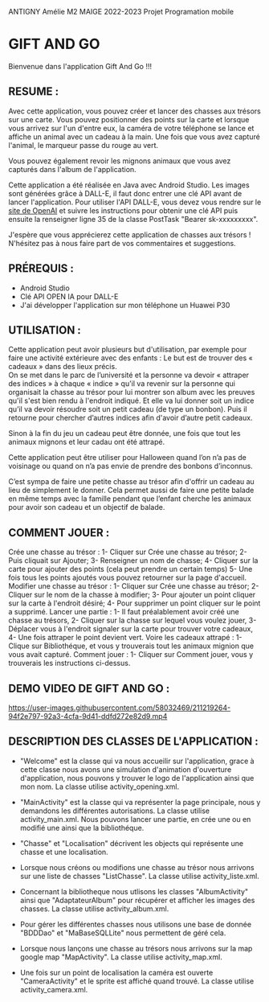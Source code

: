 ANTIGNY Amélie 
M2 MAIGE 2022-2023
Projet Programation mobile

# GIFT AND GO

Bienvenue dans l'application Gift And Go !!!

## RESUME : 

Avec cette application, vous pouvez créer et lancer des chasses aux trésors sur une carte. Vous pouvez positionner des points sur la carte et lorsque vous arrivez sur l'un d'entre eux, la caméra de votre téléphone se lance et affiche un animal avec un cadeau à la main. Une fois que vous avez capturé l'animal, le marqueur passe du rouge au vert.

Vous pouvez également revoir les mignons animaux que vous avez capturés dans l'album de l'application.

Cette application a été réalisée en Java avec Android Studio. Les images sont générées grâce à DALL-E, il faut donc entrer une clé API avant de lancer l'application. Pour utiliser l'API DALL-E, vous devez vous rendre sur le [site de OpenAI](https://beta.openai.com/docs/quickstart) et suivre les instructions pour obtenir une clé API puis ensuite la renseigner ligne 35 de la classe PostTask "Bearer sk-xxxxxxxxx".

J'espère que vous apprécierez cette application de chasses aux trésors ! N'hésitez pas à nous faire part de vos commentaires et suggestions.

## PRÉREQUIS  : 
  - Android Studio
  - Clé API OPEN IA pour DALL-E
  - J'ai développer l'application sur mon téléphone un Huawei P30
 
## UTILISATION :
Cette application peut avoir plusieurs but d'utilisation, par exemple pour faire une activité extérieure avec des enfants : 
Le but est de trouver des « cadeaux » dans des lieux précis.  
On se met dans le parc de l’université et la personne va devoir « attraper des indices » à chaque « indice » qu'il va revenir sur la personne qui organisait la chasse au trésor pour lui montrer son album avec les preuves qu'il s'est bien rendu à l'endroit indiqué. Et elle va lui donner soit un indice qu’il va devoir résoudre soit un petit cadeau (de type un bonbon). Puis il retourne pour chercher d’autres indices afin d'avoir d’autre petit cadeaux. 

Sinon à la fin du jeu un cadeau peut être donnée, une fois que tout les animaux mignons et leur cadau ont été attrapé. 

Cette application peut être utiliser pour Halloween quand l’on n’a pas de voisinage ou quand on n’a pas envie de prendre des bonbons d’inconnus. 

C’est sympa de faire une petite chasse au trésor afin d'offrir un cadeau au lieu de simplement le donner.
Cela permet aussi de faire une petite balade en même temps avec la famille pendant que l’enfant cherche les animaux pour avoir son cadeau et un objectif de balade. 

## COMMENT JOUER :

Crée une chasse au trésor :
            1- Cliquer sur Crée une chasse au trésor;
            2- Puis cliquait sur Ajouter;
            3- Renseigner un nom de chasse;
            4- Cliquer sur la carte pour ajouter des points (cela peut prendre un certain temps)
            5- Une fois tous les points ajoutés vous pouvez retourner sur la page d'accueil.
Modifier une chasse au trésor :
            1- Cliquer sur Crée une chasse au trésor;
            2- Cliquer sur le nom de la chasse à modifier;
            3- Pour ajouter un point cliquer sur la carte à l'endroit désiré;
            4- Pour supprimer un point cliquer sur le point a supprimé.
Lancer une partie :
            1- Il faut préalablement avoir créé une chasse au trésors,
            2- Cliquer sur la chasse sur lequel vous voulez jouer,
            3- Déplacer vous à l'endroit signaler sur la carte pour trouver votre cadeaux,
            4- Une fois attraper le point devient vert.
Voire les cadeaux attrapé : 
            1- Clique sur Bibliothéque, et vous y trouverais tout les animaux mignion que vous avait capturé.
Comment jouer : 
            1- Cliquer sur Comment jouer, vous y trouverais les instructions ci-dessus. 
            
            
## DEMO VIDEO DE GIFT AND GO : 
https://user-images.githubusercontent.com/58032469/211219264-94f2e797-92a3-4cfa-9d41-ddfd272e82d9.mp4


## DESCRIPTION DES CLASSES DE L'APPLICATION :

- "Welcome" est la classe qui va nous accueilir sur l'application, grace à cette classe nous avons une simulation d'animation d'ouverture d'application, nous pouvons y trouver le logo de l'application ainsi que mon nom. La classe utilise activity_opening.xml.

- "MainActivity" est la classe qui va représenter la page principale, nous y demandons les différentes autorisations. La classe utilise activity_main.xml. Nous pouvons lancer une partie, en crée une ou en modifié une ainsi que la bibliothéque.

- "Chasse" et "Localisation" décrivent les objects qui représente une chasse et une localisation.

- Lorsque nous créons ou modifions une chasse au trésor nous arrivons sur une liste de chasses "ListChasse". La classe utilise activity_liste.xml.

- Concernant la bibliotheque nous utlisons les classes "AlbumActivity" ainsi que "AdaptateurAlbum" pour récupérer et afficher les images des chasses. La classe utilise activity_album.xml.

- Pour gérer les différentes chasses nous utilisons une base de donnée "BDDDao" et "MaBaseSQLLite" nous permettent de géré cela.

- Lorsque nous lançons une chasse au trésors nous arrivons sur la map google map "MapActivity". La classe utilise activity_map.xml.

- Une fois sur un point de localisation la caméra est ouverte "CameraActivity" et le sprite est affiché quand trouvé. La classe utilise activity_camera.xml.







